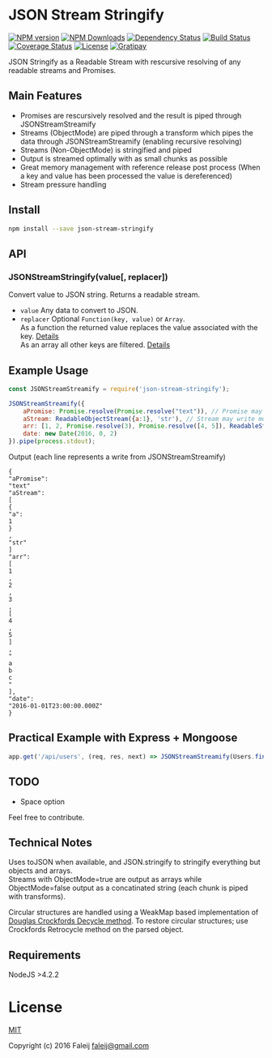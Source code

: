 # JSON Stream Stringify
[![NPM version][npm-image]][npm-url]
[![NPM Downloads][downloads-image]][downloads-url]
[![Dependency Status][dependency-image]][dependency-url]
[![Build Status][travis-image]][travis-url]
[![Coverage Status][coveralls-image]][coveralls-url]
[![License][license-image]](LICENSE)
[![Gratipay][gratipay-image]][gratipay-url]

JSON Stringify as a Readable Stream with rescursive resolving of any readable streams and Promises.

## Main Features
- Promises are rescursively resolved and the result is piped through JSONStreamStreamify
- Streams (ObjectMode) are piped through a transform which pipes the data through JSONStreamStreamify (enabling recursive resolving)
- Streams (Non-ObjectMode) is stringified and piped
- Output is streamed optimally with as small chunks as possible
- Great memory management with reference release post process (When a key and value has been processed the value is dereferenced)
- Stream pressure handling

## Install

```bash
npm install --save json-stream-stringify
```

## API

### JSONStreamStringify(value[, replacer])  
Convert value to JSON string. Returns a readable stream.
- ``value`` Any data to convert to JSON.
- ``replacer`` Optional ``Function(key, value)`` or ``Array``.  
 As a function the returned value replaces the value associated with the key.  [Details](https://developer.mozilla.org/en/docs/Web/JavaScript/Reference/Global_Objects/JSON/stringify#The_replacer_parameter)  
 As an array all other keys are filtered. [Details](https://developer.mozilla.org/en/docs/Web/JavaScript/Reference/Global_Objects/JSON/stringify#Example_with_an_array)

## Example Usage
```javascript
const JSONStreamStreamify = require('json-stream-stringify');

JSONStreamStreamify({
    aPromise: Promise.resolve(Promise.resolve("text")), // Promise may resolve more promises and streams which will be consumed and resolved
    aStream: ReadableObjectStream({a:1}, 'str'), // Stream may write more streams and promises which will be consumed and resolved
    arr: [1, 2, Promise.resolve(3), Promise.resolve([4, 5]), ReadableStream('a', 'b', 'c')],
    date: new Date(2016, 0, 2)
}).pipe(process.stdout);

```
Output (each line represents a write from JSONStreamStreamify)
```
{
"aPromise":
"text"
"aStream":
[
{
"a":
1
}
,
"str"
]
"arr":
[
1
,
2
,
3
,
[
4
,
5
]
,
"
a
b
c
"
],
"date":
"2016-01-01T23:00:00.000Z"
}
```

## Practical Example with Express + Mongoose
```javascript
app.get('/api/users', (req, res, next) => JSONStreamStreamify(Users.find().stream()).pipe(res));
```

## TODO
- Space option

Feel free to contribute.

## Technical Notes
Uses toJSON when available, and JSON.stringify to stringify everything but objects and arrays.  
Streams with ObjectMode=true are output as arrays while ObjectMode=false output as a concatinated string (each chunk is piped with transforms).

Circular structures are handled using a WeakMap based implementation of [Douglas Crockfords Decycle method](https://github.com/douglascrockford/JSON-js/blob/master/cycle.js). To restore circular structures; use Crockfords Retrocycle method on the parsed object.

## Requirements
NodeJS >4.2.2

# License
[MIT](LICENSE)

Copyright (c) 2016 Faleij [faleij@gmail.com](mailto:faleij@gmail.com)

[npm-image]: http://img.shields.io/npm/v/json-stream-stringify.svg
[npm-url]: https://npmjs.org/package/json-stream-stringify
[downloads-image]: https://img.shields.io/npm/dm/json-stream-stringify.svg
[downloads-url]: https://npmjs.org/package/json-stream-stringify
[dependency-image]: https://gemnasium.com/Faleij/json-stream-stringify.svg
[dependency-url]: https://gemnasium.com/Faleij/json-stream-stringify
[travis-image]: https://travis-ci.org/Faleij/json-stream-stringify.svg?branch=master
[travis-url]: https://travis-ci.org/Faleij/json-stream-stringify
[coveralls-image]: https://coveralls.io/repos/Faleij/json-stream-stringify/badge.svg?branch=master&service=github
[coveralls-url]: https://coveralls.io/github/Faleij/json-stream-stringify?branch=master
[license-image]: https://img.shields.io/badge/license-MIT-blue.svg
[gratipay-image]: https://img.shields.io/gratipay/faleij.svg
[gratipay-url]: https://gratipay.com/faleij/
